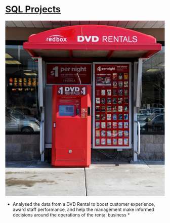 
# [SQL Projects](https://github.com/ProTeni/SQL_Projects.me/blob/main/DVD_Rentals.md)


![](https://github.com/ProTeni/Data-Analysis-Folder/blob/main/Images/DVD_rental_machine.jpg)


* Analysed the data from a DVD Rental to boost customer experience, award staff performance, and help the management make informed decisions around the operations of the rental business *


